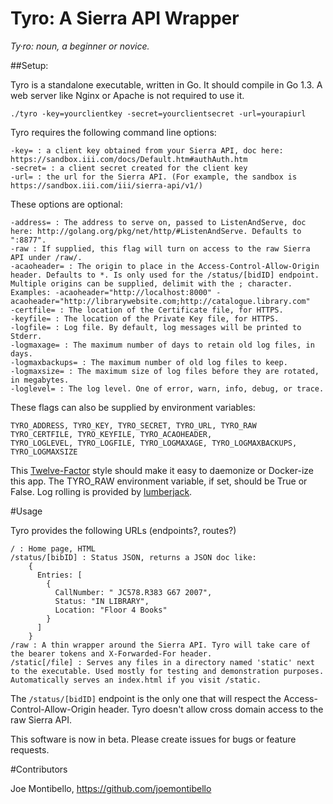 # Tyro: A Sierra API Wrapper

*Ty·ro: noun, a beginner or novice.*

##Setup: 

Tyro is a standalone executable, written in Go. It should compile in Go 1.3. A web server like Nginx or Apache is not required to use it.

    ./tyro -key=yourclientkey -secret=yourclientsecret -url=yourapiurl

Tyro requires the following command line options: 

    -key= : a client key obtained from your Sierra API, doc here: https://sandbox.iii.com/docs/Default.htm#authAuth.htm
    -secret= : a client secret created for the client key
    -url= : the url for the Sierra API. (For example, the sandbox is https://sandbox.iii.com/iii/sierra-api/v1/)

These options are optional: 

    -address= : The address to serve on, passed to ListenAndServe, doc here: http://golang.org/pkg/net/http/#ListenAndServe. Defaults to ":8877". 
    -raw : If supplied, this flag will turn on access to the raw Sierra API under /raw/. 
    -acaoheader= : The origin to place in the Access-Control-Allow-Origin header. Defaults to *. Is only used for the /status/[bidID] endpoint. Multiple origins can be supplied, delimit with the ; character. Examples: -acaoheader="http://localhost:8000" -acaoheader="http://librarywebsite.com;http://catalogue.library.com" 
    -certfile= : The location of the Certificate file, for HTTPS.
    -keyfile= : The location of the Private Key file, for HTTPS.
    -logfile= : Log file. By default, log messages will be printed to Stderr.
    -logmaxage= : The maximum number of days to retain old log files, in days.
    -logmaxbackups= : The maximum number of old log files to keep.
    -logmaxsize= : The maximum size of log files before they are rotated, in megabytes.
    -loglevel= : The log level. One of error, warn, info, debug, or trace. 

These flags can also be supplied by environment variables:

    TYRO_ADDRESS, TYRO_KEY, TYRO_SECRET, TYRO_URL, TYRO_RAW
    TYRO_CERTFILE, TYRO_KEYFILE, TYRO_ACAOHEADER, 
    TYRO_LOGLEVEL, TYRO_LOGFILE, TYRO_LOGMAXAGE, TYRO_LOGMAXBACKUPS, TYRO_LOGMAXSIZE

This [Twelve-Factor](http://12factor.net/) style should make it easy to daemonize or Docker-ize this app. 
The TYRO_RAW environment variable, if set, should be True or False.
Log rolling is provided by [lumberjack](http://github.com/natefinch/lumberjack).

#Usage

Tyro provides the following URLs (endpoints?, routes?)

    / : Home page, HTML
    /status/[bibID] : Status JSON, returns a JSON doc like:
        {
          Entries: [
            {
              CallNumber: " JC578.R383 G67 2007",
              Status: "IN LIBRARY",
              Location: "Floor 4 Books"
            }
          ]
        } 
    /raw : A thin wrapper around the Sierra API. Tyro will take care of the bearer tokens and X-Forwarded-For header. 
    /static[/file] : Serves any files in a directory named 'static' next to the executable. Used mostly for testing and demonstration purposes. Automatically serves an index.html if you visit /static. 

The `/status/[bidID]` endpoint is the only one that will respect the Access-Control-Allow-Origin header. Tyro doesn't allow cross domain access to the raw Sierra API. 

This software is now in beta. Please create issues for bugs or feature requests. 

#Contributors

Joe Montibello, https://github.com/joemontibello
